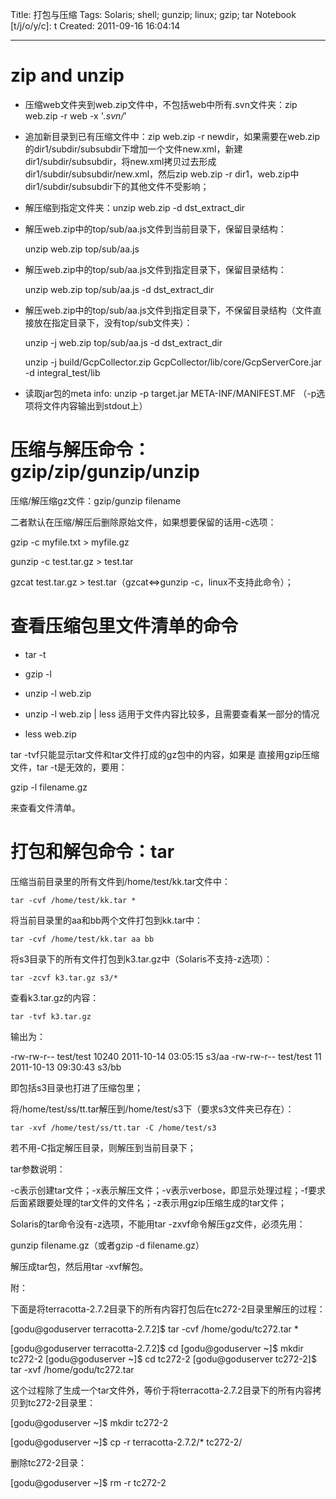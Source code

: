 Title: 打包与压缩
Tags: Solaris; shell; gunzip; linux; gzip; tar
Notebook [t/j/o/y/c]: t
Created: 2011-09-16 16:04:14

------

# zip and unzip

* 压缩web文件夹到web.zip文件中，不包括web中所有.svn文件夹：zip web.zip -r web -x '*.svn/*'

* 追加新目录到已有压缩文件中：zip web.zip -r newdir，如果需要在web.zip的dir1/subdir/subsubdir下增加一个文件new.xml，新建dir1/subdir/subsubdir，将new.xml拷贝过去形成dir1/subdir/subsubdir/new.xml，然后zip web.zip -r dir1，web.zip中dir1/subdir/subsubdir下的其他文件不受影响；

* 解压缩到指定文件夹：unzip web.zip -d dst_extract_dir

* 解压web.zip中的top/sub/aa.js文件到当前目录下，保留目录结构：

    unzip web.zip top/sub/aa.js

* 解压web.zip中的top/sub/aa.js文件到指定目录下，保留目录结构：

    unzip web.zip top/sub/aa.js -d dst_extract_dir

* 解压web.zip中的top/sub/aa.js文件到指定目录下，不保留目录结构（文件直接放在指定目录下，没有top/sub文件夹）：

    unzip -j web.zip top/sub/aa.js -d dst_extract_dir

    unzip -j build/GcpCollector.zip GcpCollector/lib/core/GcpServerCore.jar -d integral_test/lib

* 读取jar包的meta info: unzip -p target.jar META-INF/MANIFEST.MF （-p选项将文件内容输出到stdout上）

# 压缩与解压命令：gzip/zip/gunzip/unzip

压缩/解压缩gz文件：gzip/gunzip filename

二者默认在压缩/解压后删除原始文件，如果想要保留的话用-c选项：

gzip -c myfile.txt > myfile.gz

gunzip -c test.tar.gz > test.tar 

gzcat test.tar.gz > test.tar（gzcat<=>gunzip -c，linux不支持此命令）；

# 查看压缩包里文件清单的命令

* tar -t 

* gzip -l 

* unzip -l web.zip

* unzip -l web.zip | less 适用于文件内容比较多，且需要查看某一部分的情况

* less web.zip
 
tar -tvf只能显示tar文件和tar文件打成的gz包中的内容，如果是 直接用gzip压缩文件，tar -t是无效的，要用：

gzip -l filename.gz 

来查看文件清单。 

# 打包和解包命令：tar 

压缩当前目录里的所有文件到/home/test/kk.tar文件中：

    tar -cvf /home/test/kk.tar * 

将当前目录里的aa和bb两个文件打包到kk.tar中：

    tar -cvf /home/test/kk.tar aa bb 

将s3目录下的所有文件打包到k3.tar.gz中（Solaris不支持-z选项）：

    tar -zcvf k3.tar.gz s3/* 

查看k3.tar.gz的内容：

    tar -tvf k3.tar.gz 

输出为：

-rw-rw-r-- test/test  10240 2011-10-14 03:05:15 s3/aa 
-rw-rw-r-- test/test  11 2011-10-13 09:30:43 s3/bb 

即包括s3目录也打进了压缩包里；

将/home/test/ss/tt.tar解压到/home/test/s3下（要求s3文件夹已存在）：

    tar -xvf /home/test/ss/tt.tar -C /home/test/s3 

若不用-C指定解压目录，则解压到当前目录下；

tar参数说明：

-c表示创建tar文件；-x表示解压文件；-v表示verbose，即显示处理过程；-f要求后面紧跟要处理的tar文件的文件名；-z表示用gzip压缩生成的tar文件；

Solaris的tar命令没有-z选项，不能用tar -zxvf命令解压gz文件，必须先用：

gunzip filename.gz（或者gzip -d filename.gz）

解压成tar包，然后用tar -xvf解包。

附：

下面是将terracotta-2.7.2目录下的所有内容打包后在tc272-2目录里解压的过程：

[godu@goduserver terracotta-2.7.2]$ tar -cvf /home/godu/tc272.tar *

[godu@goduserver terracotta-2.7.2]$ cd 
[godu@goduserver ~]$ mkdir tc272-2 
[godu@goduserver ~]$ cd tc272-2 
[godu@goduserver tc272-2]$ tar -xvf /home/godu/tc272.tar

这个过程除了生成一个tar文件外，等价于将terracotta-2.7.2目录下的所有内容拷贝到tc272-2目录里：

[godu@goduserver ~]$ mkdir tc272-2

[godu@goduserver ~]$ cp -r terracotta-2.7.2/* tc272-2/

删除tc272-2目录：

[godu@goduserver ~]$ rm -r tc272-2

